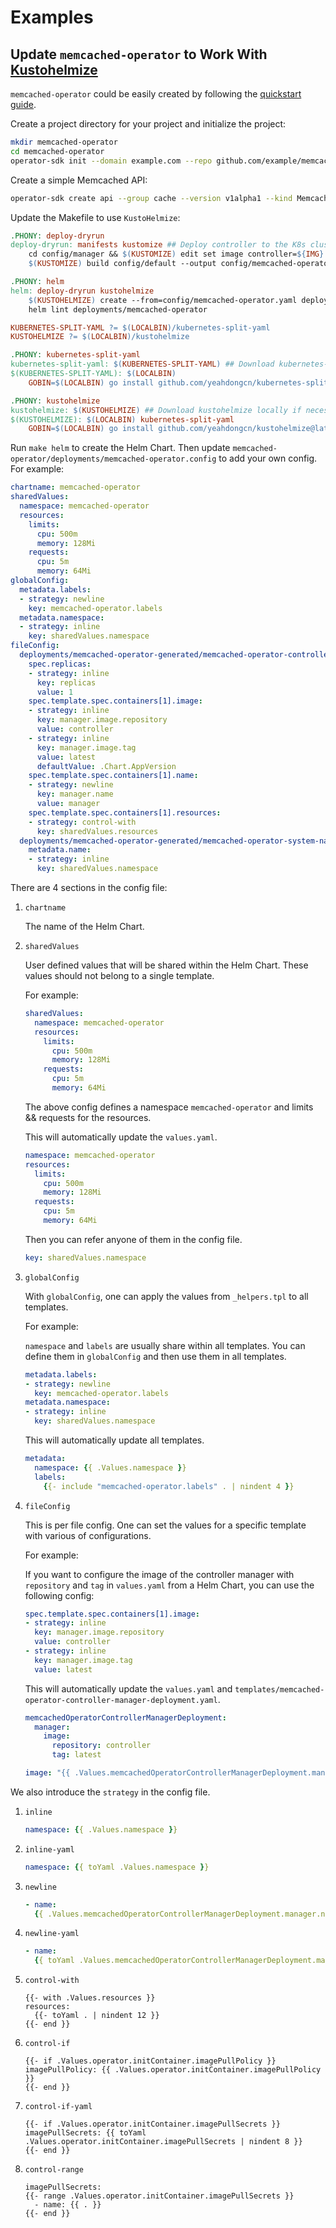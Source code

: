# Examples

## Update `memcached-operator` to Work With [Kustohelmize](https://github.com/yeahdongcn/kustohelmize)

`memcached-operator` could be easily created by following the [quickstart guide](https://sdk.operatorframework.io/docs/building-operators/golang/quickstart/).

Create a project directory for your project and initialize the project:

```bash
mkdir memcached-operator
cd memcached-operator
operator-sdk init --domain example.com --repo github.com/example/memcached-operator
```

Create a simple Memcached API:

```bash
operator-sdk create api --group cache --version v1alpha1 --kind Memcached --resource --controller
```

Update the Makefile to use `KustoHelmize`:

```Makefile
.PHONY: deploy-dryrun
deploy-dryrun: manifests kustomize ## Deploy controller to the K8s cluster specified in ~/.kube/config.
	cd config/manager && $(KUSTOMIZE) edit set image controller=${IMG}
	$(KUSTOMIZE) build config/default --output config/memcached-operator.yaml

.PHONY: helm
helm: deploy-dryrun kustohelmize
	$(KUSTOHELMIZE) create --from=config/memcached-operator.yaml deployments/memcached-operator
	helm lint deployments/memcached-operator

KUBERNETES-SPLIT-YAML ?= $(LOCALBIN)/kubernetes-split-yaml
KUSTOHELMIZE ?= $(LOCALBIN)/kustohelmize

.PHONY: kubernetes-split-yaml
kubernetes-split-yaml: $(KUBERNETES-SPLIT-YAML) ## Download kubernetes-split-yaml locally if necessary.
$(KUBERNETES-SPLIT-YAML): $(LOCALBIN)
	GOBIN=$(LOCALBIN) go install github.com/yeahdongcn/kubernetes-split-yaml@v0.4.0

.PHONY: kustohelmize
kustohelmize: $(KUSTOHELMIZE) ## Download kustohelmize locally if necessary.
$(KUSTOHELMIZE): $(LOCALBIN) kubernetes-split-yaml
	GOBIN=$(LOCALBIN) go install github.com/yeahdongcn/kustohelmize@latest
```

Run `make helm` to create the Helm Chart. Then update `memcached-operator/deployments/memcached-operator.config` to add your own config. For example:

```yaml
chartname: memcached-operator
sharedValues:
  namespace: memcached-operator
  resources:
    limits:
      cpu: 500m
      memory: 128Mi
    requests:
      cpu: 5m
      memory: 64Mi
globalConfig:
  metadata.labels:
  - strategy: newline
    key: memcached-operator.labels
  metadata.namespace:
  - strategy: inline
    key: sharedValues.namespace
fileConfig:
  deployments/memcached-operator-generated/memcached-operator-controller-manager-deployment.yaml:
    spec.replicas:
    - strategy: inline
      key: replicas
      value: 1
    spec.template.spec.containers[1].image:
    - strategy: inline
      key: manager.image.repository
      value: controller
    - strategy: inline
      key: manager.image.tag
      value: latest
      defaultValue: .Chart.AppVersion
    spec.template.spec.containers[1].name:
    - strategy: newline
      key: manager.name
      value: manager
    spec.template.spec.containers[1].resources:
    - strategy: control-with
      key: sharedValues.resources
  deployments/memcached-operator-generated/memcached-operator-system-namespace.yaml:
    metadata.name:
    - strategy: inline
      key: sharedValues.namespace
```

There are 4 sections in the config file:

1. `chartname`

    The name of the Helm Chart.

2. `sharedValues`

    User defined values that will be shared within the Helm Chart. These values should not belong to a single template.

    For example:

    ```yaml
    sharedValues:
      namespace: memcached-operator
      resources:
        limits:
          cpu: 500m
          memory: 128Mi
        requests:
          cpu: 5m
          memory: 64Mi
    ```

    The above config defines a namespace `memcached-operator` and limits && requests for the resources.

    This will automatically update the `values.yaml`.

    ```yaml
    namespace: memcached-operator
    resources:
      limits:
        cpu: 500m
        memory: 128Mi
      requests:
        cpu: 5m
        memory: 64Mi
    ```

    Then you can refer anyone of them in the config file.

    ```yaml
    key: sharedValues.namespace
    ```

3. `globalConfig`

    With `globalConfig`, one can apply the values from `_helpers.tpl` to all templates.

    For example:

    `namespace` and `labels` are usually share within all templates. You can define them in `globalConfig` and then use them in all templates.

    ```yaml
    metadata.labels:
    - strategy: newline
      key: memcached-operator.labels
    metadata.namespace:
    - strategy: inline
      key: sharedValues.namespace
    ```

    This will automatically update all templates.

    ```yaml
    metadata:
      namespace: {{ .Values.namespace }}
      labels:
        {{- include "memcached-operator.labels" . | nindent 4 }}
    ```

4. `fileConfig`

    This is per file config. One can set the values for a specific template with various of configurations.

    For example:

    If you want to configure the image of the controller manager with `repository` and `tag` in `values.yaml` from a Helm Chart, you can use the following config:

    ```yaml
    spec.template.spec.containers[1].image:
    - strategy: inline
      key: manager.image.repository
      value: controller
    - strategy: inline
      key: manager.image.tag
      value: latest
    ```

    This will automatically update the `values.yaml` and `templates/memcached-operator-controller-manager-deployment.yaml`.

    ```yaml
    memcachedOperatorControllerManagerDeployment:
      manager:
        image:
          repository: controller
          tag: latest
    ```

    ```yaml
    image: "{{ .Values.memcachedOperatorControllerManagerDeployment.manager.image.repository }}:{{ .Values.memcachedOperatorControllerManagerDeployment.manager.image.tag }}"
    ```

We also introduce the `strategy` in the config file.

1. `inline`

    ```yaml
    namespace: {{ .Values.namespace }}
    ```

2. `inline-yaml`

    ```yaml
    namespace: {{ toYaml .Values.namespace }}
    ```

3. `newline`

    ```yaml
    - name:
      {{ .Values.memcachedOperatorControllerManagerDeployment.manager.name | nindent 12 }}
    ```

4. `newline-yaml`

    ```yaml
    - name:
      {{ toYaml .Values.memcachedOperatorControllerManagerDeployment.manager.name | nindent 12 }}
    ```

5. `control-with`

    ```
    {{- with .Values.resources }}
    resources:
      {{- toYaml . | nindent 12 }}
    {{- end }}
    ```

6. `control-if`

    ```
    {{- if .Values.operator.initContainer.imagePullPolicy }}
    imagePullPolicy: {{ .Values.operator.initContainer.imagePullPolicy }}
    {{- end }}
    ```

6. `control-if-yaml`

    ```
    {{- if .Values.operator.initContainer.imagePullSecrets }}
    imagePullSecrets: {{ toYaml .Values.operator.initContainer.imagePullSecrets | nindent 8 }}
    {{- end }}
    ```

7. `control-range`

    ```
    imagePullSecrets:
    {{- range .Values.operator.initContainer.imagePullSecrets }}
      - name: {{ . }}
    {{- end }}
    ```
